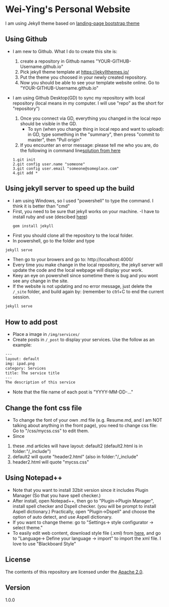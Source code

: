 # Wei-Ying's Personal Website

I am using Jekyll theme based on [landing-page bootstrap theme ](http://startbootstrap.com/templates/landing-page/)

## Using Github
 - I am new to Github. What I do to create this site is:
   1. create a repository in Github names "YOUR-GITHUB-Username.github.io"
   2. Pick jekyll theme template at https://jekyllthemes.io/
   3. Put the theme you choosed in your newly created repository.
   4. Now you should be able to see your template website online. Go to "YOUR-GITHUB-Username.github.io"
   
 - I am using Github Desktop(GD) to sync my repository with local repository (local means in my computer. I will use "repo" as the short for "repository")
   1. Once you connect via GD, everything you changed in the local repo should be visible in the GD. 
	  - To syn (when you change thing in local repo and want to upload): in GD, type something in the "summary", then press "commit to master", then "Pull origin"
   2. If you encounter an error message: please tell me who you are, do the following in command line[solution from here](https://stackoverflow.com/questions/11656761/git-please-tell-me-who-you-are-error)
	 ```
	 1.git init
     2.git config user.name "someone"
  	 3.git config user.email "someone@someplace.com"
	 4.git add *
	 ```

## Using jekyll server to speed up the build
 - I am using Windows, so I used "powershell" to type the command. I think it is better than "cmd"
 - First, you need to be sure that jekyll works on your machine. 
   -I have to install ruby and use (descibed [here](https://jekyllrb.com/docs/installation/))
   ```
   gem install jekyll
   ``` 
 - First you should clone all the repository to the local folder.
 - In powershell, go to the folder and type
 ```txt
 jekyll serve
 ```
 - Then go to your browers and go to: http://localhost:4000/
 - Every time you make change in the local repository, the jekyll server will update the code and the local webpage will display your work.
 - Keey an eye on powershell since sometime there is bug and you wont see any change in the site.
 - If the website is not updating and no error message, just delete the `/_site` folder, and build again by: (remember to ctrl+C to end the current session.
 ```txt
 jekyll serve
 ```

## How to add post
 - Place a image in `/img/services/`
 - Create posts in `/_post` to display your services.  Use the follow as an example:

```txt
---
layout: default
img: ipad.png
category: Services
title: The service title
---
The description of this service
```
 - Note that the file name of each post is "YYYY-MM-DD-..." 

## Change the font css file	
 - To change the font of your own .md file (e.g. Resume.md, and I am NOT talking about anything in the front page), you need to change css file: Go to "/css/mycss.css" to edit them.
 - Since 
 1. these .md articles will have layout: default2 (default2.html is in folder:"/_include")
 2. default2 will quote "header2.html" (also in folder:"/_include"
 3. header2.html will quote "mycss.css" 
 

## Using Notepad++
 - Note that you want to install 32bit version since it includes Plugin Manager (So that you have spell checker.)
 - After install, open Notepad++, then go to "Plugin->Plugin Manager", install spell checker and Dspell checker. (you will be prompt to install Aspell dictionary.) Practically, open "Plugin->Dspell" and choose the option of auto detect, and use Aspell dictionary.
 - If you want to change theme: go to "Settings-> style configurator -> select theme."
 - To easily edit web content, download style file (.xml) from [here](https://github.com/Edditoria/markdown-plus-plus), and go to "Language-> Define your language -> import" to import the xml file. I love to use "Blackboard Style"

## License
The contents of this repository are licensed under the [Apache
2.0](http://www.apache.org/licenses/LICENSE-2.0.html).

## Version
1.0.0
